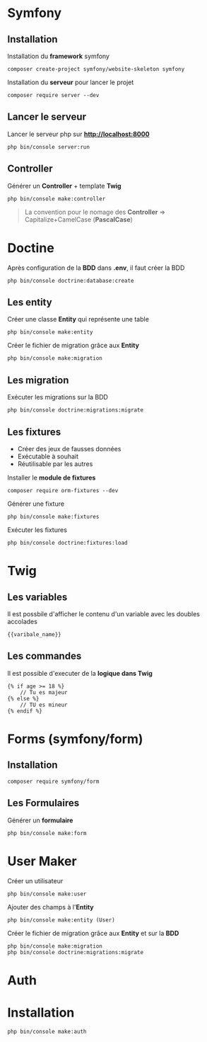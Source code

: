 # Symfony

## Installation

Installation du **framework** symfony

```
composer create-project symfony/website-skeleton symfony
```

Installation du **serveur** pour lancer le projet

```
composer require server --dev
```


## Lancer le serveur

Lancer le serveur php sur **<http://localhost:8000>**

```
php bin/console server:run
```


## Controller

Générer un **Controller** + template **Twig**

```
php bin/console make:controller
```

> La convention pour le nomage des **Controller** => Capitalize+CamelCase (**PascalCase**)

# Doctine

Après configuration de la **BDD** dans **.env**, il faut créer la BDD

```
php bin/console doctrine:database:create
```

## Les entity

Créer une classe **Entity** qui représente une table

```
php bin/console make:entity
```

Créer le fichier de migration grâce aux **Entity**

```
php bin/console make:migration
```

## Les migration

Exécuter les migrations sur la BDD

```
php bin/console doctrine:migrations:migrate
```


## Les fixtures

- Créer des jeux de fausses données
- Exécutable à souhait
- Réutilisable par les autres

Installer le **module de fixtures**

```
composer require orm-fixtures --dev
```

Générer une fixture

```
php bin/console make:fixtures
```

Exécuter les fixtures

```
php bin/console doctrine:fixtures:load
```

# Twig

## Les variables

Il est possbile d'afficher le contenu d'un variable avec les doubles accolades

```
{{varibale_name}}
```

## Les commandes

Il est possible d'executer de la **logique dans Twig**

```
{% if age >= 18 %}
    // Tu es majeur
{% else %}
    // TU es mineur
{% endif %}
```

# Forms (symfony/form)

## Installation

```
composer require symfony/form
```

## Les Formulaires

Générer un **formulaire** 
```
php bin/console make:form
```

# User Maker

Créer un utilisateur
````
php bin/console make:user
````

Ajouter des champs à l'**Entity**
````
php bin/console make:entity (User)
````

Créer le fichier de migration grâce aux **Entity** et sur la **BDD**

```
php bin/console make:migration
php bin/console doctrine:migrations:migrate
```

# Auth

# Installation

````
php bin/console make:auth
````





